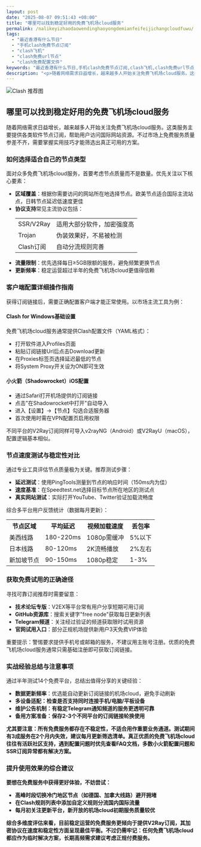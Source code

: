 ```yaml
---
layout: post
date: "2025-08-07 09:51:43 +08:00"
title: "哪里可以找到稳定好用的免费飞机场cloud服务"
permalink: /nalikeyizhaodaowendinghaoyongdemianfeifeijichangcloudfuwu/
tags:
  - "最近香港有什么节日"
  - "手机clash免费节点订阅"
  - "clash飞机"
  - "clash免费url节点"
  - "clash免费配置文件"
keywords: "最近香港有什么节日,手机clash免费节点订阅,clash飞机,clash免费url节点,clash免费配置文件"
description: "<p>随着网络需求日益增长，越来越多人开始关注免费飞机场cloud服务。这类服务主要提供各类软件节点订阅，帮助用户访问国际网站资源。不过市场上免费服务质量参差不齐，需要掌握实用技巧才能筛选出真正可用的方案。</p>"
---
```


![Clash 推荐图](https://clashjd.github.io/assets/img/clash免费订阅.png)

## 哪里可以找到稳定好用的免费飞机场cloud服务

<p>随着网络需求日益增长，越来越多人开始关注免费飞机场cloud服务。这类服务主要提供各类软件节点订阅，帮助用户访问国际网站资源。不过市场上免费服务质量参差不齐，需要掌握实用技巧才能筛选出真正可用的方案。</p>
<h3>如何选择适合自己的节点类型</h3>
<p>面对众多免费飞机场cloud服务，首要考虑节点质量而不是数量。优先关注以下核心要素：</p>
<ul>
<li><strong>区域覆盖</strong>：根据你需要访问的网站所在地选择节点。欧美节点适合国际主流站点，日韩节点延迟低速度更佳</li>
<li><strong>协议支持</strong>常见主流协议包括：
<table>
<tr><td>SSR/V2Ray</td><td>适用大部分软件，加密强度高</td></tr>
<tr><td>Trojan</td><td>伪装效果好，不易被检测</td></tr>
<tr><td>Clash订阅</td><td>自动分流规则完善</td></tr>
</table>
</li>
<li><strong>流量限制</strong>：优先选择每日≥5GB限额的服务，避免频繁更换节点</li>
<li><strong>更新频率</strong>：稳定运营超过半年的免费飞机场cloud更值得信赖</li>
</ul>
<h3>客户端配置详细操作指南</h3>
<p>获得订阅链接后，需要正确配置客户端才能正常使用。以市场主流工具为例：</p>
<h4>Clash for Windows基础设置</h4>
<p>免费飞机场cloud服务通常提供Clash配置文件（YAML格式）：</p>
<ul>
<li>打开软件进入Profiles页面</li>
<li>粘贴订阅链接Url后点击Download更新</li>
<li>在Proxies标签页选择延迟最低的节点</li>
<li>将System Proxy开关设为ON即可生效</li>
</ul>
<h4>小火箭（Shadowrocket）iOS配置</h4>
<ul>
<li>通过Safari打开机场提供的订阅链接</li>
<li>点击"在Shadowrocket中打开"自动导入</li>
<li>进入【设置】→【节点】勾选合适服务器</li>
<li>首次使用时需在VPN配置页启用权限</li>
</ul>
<p>不同平台的V2Ray订阅同样可导入v2rayNG（Android）或V2RayU（macOS），配置逻辑基本相似。</p>
<h3>节点速度测试与稳定性对比</h3>
<p>通过专业工具评估节点质量极为关键。推荐测试步骤：</p>
<ul>
<li><strong>延迟测试</strong>：使用PingTools测量到节点的响应时间（150ms内为佳）</li>
<li><strong>速度基准</strong>：在Speedtest.net选择目标节点所在地区的测试点</li>
<li><strong>真实网站测试</strong>：实际打开YouTube、Twitter验证加载流畅度</li>
</ul>
<p>综合多平台用户反馈统计（数据每月更新）：</p>
<table>
<tr><th>节点区域</th><th>平均延迟</th><th>视频加载速度</th><th>丢包率</th></tr>
<tr><td>美西线路</td><td>180-220ms</td><td>1080p需缓冲</td><td>5%以下</td></tr>
<tr><td>日本线路</td><td>80-120ms</td><td>2K流畅播放</td><td>2%左右</td></tr>
<tr><td>新加坡节点</td><td>90-150ms</td><td>1080p稳定</td><td>1-3%</td></tr>
</table>
<h3>获取免费试用的正确途径</h3>
<p>寻找可靠订阅推荐时需要留意：</p>
<ul>
<li><strong>技术论坛专版</strong>：V2EX等平台常有用户分享短期可用订阅</li>
<li><strong>GitHub资源库</strong>：搜索关键字"free node"获取每日更新列表</li>
<li><strong>Telegram频道</strong>：关注经过验证的频道获取限时试用资源</li>
<li><strong>官网试用入口</strong>：部分正规机场提供新用户3天免费VIP体验</li>
</ul>
<p>重要提示：警惕要求提供手机号或邮箱的服务，不建议用主账号注册。优质的免费飞机场cloud服务通常只需基础注册即可获取订阅链接。</p>
<h3>实战经验总结与注意事项</h3>
<p>通过半年测试14个免费平台，总结出值得分享的关键经验：</p>
<ul>
<li><strong>数据更新频率</strong>：优选能自动更新订阅链接的机场cloud，避免手动刷新</li>
<li><strong>多设备适配</span>：检查是否支持同时连接手机/电脑/平板设备</li>
<li><strong>维护公告机制</strong>：有稳定Telegram通知频道的服务更透明可靠</li>
<li><strong>备用方案准备</strong>：保存2-3个不同平台的订阅链接轮换使用</li>
</ul>
<p>尤其要注意：所有免费服务都存在不稳定性，不适合用作重要业务通道。测试期间有3成服务在2个月内失效，建议每月更新筛选清单。真正优质的免费飞机场cloud往往有活跃社区支持，遇到配置问题时优先查看FAQ文档，多数小火箭配置问题和SSR订阅异常都有解决方案。</p>
<h3>提升使用效果的综合建议</h3>
<p>要想在免费服务中获得更好体验，不妨尝试：</p>
<ul>
<li>高峰时段切换冷门地区节点（如德国、加拿大线路）避开拥堵</li>
<li>在Clash规则列表中添加自定义规则分流国内国际流量</li>
<li>每月初关注更新平台，新开放的机场cloud初期服务质量较优</li>
</ul>
<p>综合多维度评估来看，目前稳定运营的免费服务更倾向于提供V2Ray订阅，其加密协议在速度和稳定性方面呈现最佳平衡。不过仍需牢记：任何免费飞机场cloud都应作为临时解决方案，长期高频需求建议考虑正规付费服务。</p>